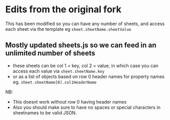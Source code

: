 # Edits from the original fork 
This has been modified so you can have any number of sheets, and access each sheet via the template eg `sheet.sheetName.sheetValue`

## Mostly updated sheets.js so we can feed in an unlimited number of sheets
- these sheets can be col 1 = key, col 2 = value, in which case you can access each value via `sheet.sheetName.key`
- or as a list of objects based on row 0 header names for property names eg. `sheet.sheetName[0].col1HeaderName`

NB:
- This doesnt work without row 0 having header names 
- Also you should make sure to have no spaces or special characters in sheetnames to be valid JSON.
